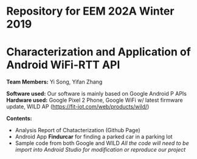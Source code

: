# Repository for EEM 202A Winter 2019
# Characterization and Application of Android WiFi-RTT API

__Team Members:__ Yi Song, Yifan Zhang

__Software used:__ Our software is mainly based on Google Android P APIs
__Hardware used:__ Google Pixel 2 Phone, Google WiFi w/ latest firmware update, WILD AP (https://fit-iot.com/web/products/wild/)

__Contents:__
  * Analysis Report of Chatacterization (Github Page)
  * Android App __Findurcar__ for finding a parked car in a parking lot
  * Sample code from both Google and WILD
  _All the code will need to be import into Android Studio for modification or reproduce our project_
